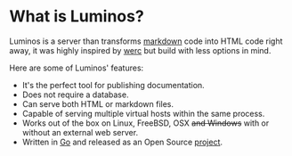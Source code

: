 # What is Luminos?

Luminos is a server than transforms [markdown][3] code into HTML code right away, it was highly inspired by [werc][1] but build with less options in mind.

Here are some of Luminos' features:

* It's the perfect tool for publishing documentation.
* Does not require a database.
* Can serve both HTML or markdown files.
* Capable of serving multiple virtual hosts within the same process.
* Works out of the box on Linux, FreeBSD, OSX <s>and Windows</s> with or without an external web server.
* Written in [Go][2] and released as an Open Source [project][4].

[1]: http://werc.cat-v.org
[2]: http://golang.org
[3]: http://daringfireball.net/projects/markdown/
[4]: /source-code
